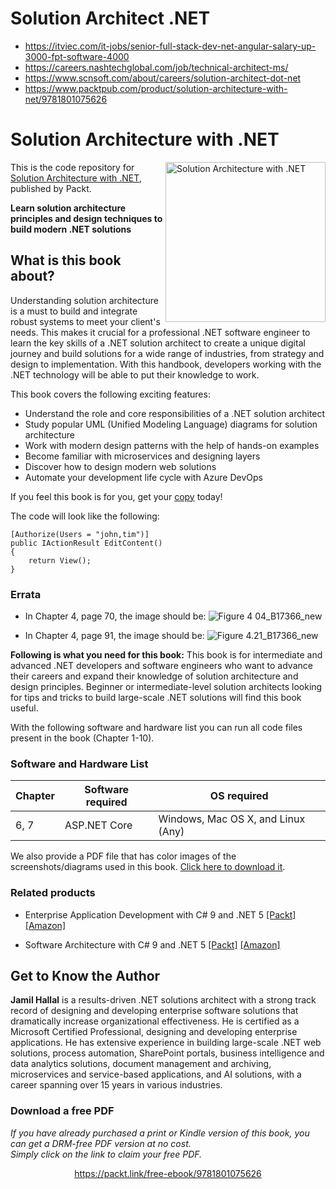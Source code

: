 # Solution Architect .NET
+ https://itviec.com/it-jobs/senior-full-stack-dev-net-angular-salary-up-3000-fpt-software-4000
+ https://careers.nashtechglobal.com/job/technical-architect-ms/
+ https://www.scnsoft.com/about/careers/solution-architect-dot-net
+ https://www.packtpub.com/product/solution-architecture-with-net/9781801075626

# Solution Architecture with .NET

<a href="https://www.packtpub.com/web-development/solution-architecture-with-net?utm_source=github&utm_medium=repository&utm_campaign=9781801075626"><img src="https://static.packt-cdn.com/products/9781801075626/cover/smaller" alt="Solution Architecture with .NET" height="256px" align="right"></a>

This is the code repository for [Solution Architecture with .NET](https://www.packtpub.com/web-development/solution-architecture-with-net?utm_source=github&utm_medium=repository&utm_campaign=9781801075626), published by Packt.

**Learn solution architecture principles and design techniques to build modern .NET solutions**

## What is this book about?
Understanding solution architecture is a must to build and integrate robust systems to meet your client's needs. This makes it crucial for a professional .NET software engineer to learn the key skills of a .NET solution architect to create a unique digital journey and build solutions for a wide range of industries, from strategy and design to implementation. With this handbook, developers working with the .NET technology will be able to put their knowledge to work. 

This book covers the following exciting features:
- Understand the role and core responsibilities of a .NET solution architect
- Study popular UML (Unified Modeling Language) diagrams for solution architecture
- Work with modern design patterns with the help of hands-on examples
- Become familiar with microservices and designing layers
- Discover how to design modern web solutions
- Automate your development life cycle with Azure DevOps

If you feel this book is for you, get your [copy](https://www.amazon.com/dp/180107562X) today!

The code will look like the following:
```
[Authorize(Users = "john,tim")]
public IActionResult EditContent() 
{  
    return View(); 
}
```
### Errata
- In Chapter 4, page 70, the image should be:
![Figure 4 04_B17366_new](https://user-images.githubusercontent.com/44356744/134169424-0a87b3e5-0cd5-4ceb-813a-8d27bd35610c.png)

- In Chapter 4, page 91, the image should be:
![Figure 4.21_B17366_new](https://user-images.githubusercontent.com/44356744/134169653-6de12e09-fe77-4f69-b55d-ecad206655b1.png)

**Following is what you need for this book:**
This book is for intermediate and advanced .NET developers and software engineers who want to advance their careers and expand their knowledge of solution architecture and design principles. Beginner or intermediate-level solution architects looking for tips and tricks to build large-scale .NET solutions will find this book useful.

With the following software and hardware list you can run all code files present in the book (Chapter 1-10).

### Software and Hardware List
| Chapter | Software required | OS required |
| -------- | ------------------------------------ | ----------------------------------- |
| 6, 7 | ASP.NET Core | Windows, Mac OS X, and Linux (Any) |


We also provide a PDF file that has color images of the screenshots/diagrams used in this book. [Click here to download it](https://static.packt-cdn.com/downloads/9781801075626_ColorImages.pdf).

### Related products
* Enterprise Application Development with C# 9 and .NET 5 [[Packt]](https://www.packtpub.com/product/enterprise-application-development-with-c-9-and-net-5/9781800209442) [[Amazon]](https://www.amazon.com/dp/1800209444)

* Software Architecture with C# 9 and .NET 5  [[Packt]](https://www.packtpub.com/product/software-architecture-with-c-9-and-net-5-second-edition/9781800566040) [[Amazon]](https://www.amazon.com/dp/B08Q8PNK29)


## Get to Know the Author
**Jamil Hallal**
is a results-driven .NET solutions architect with a strong track record of designing and developing enterprise software solutions that dramatically increase organizational effectiveness. He is certified as a Microsoft Certified Professional, designing and developing enterprise applications. He has extensive experience in building large-scale .NET web solutions, process automation, SharePoint portals, business intelligence and data analytics solutions, document management and archiving, microservices and service-based applications, and AI solutions, with a career spanning over 15 years in various industries.
### Download a free PDF

 <i>If you have already purchased a print or Kindle version of this book, you can get a DRM-free PDF version at no cost.<br>Simply click on the link to claim your free PDF.</i>
<p align="center"> <a href="https://packt.link/free-ebook/9781801075626">https://packt.link/free-ebook/9781801075626 </a> </p>
